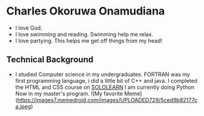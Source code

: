 # Charles Okoruwa Onamudiana
* I love God.
* I love swimming and reading. Swimming help me relax.
* I love partying. This helps me get off things from my head!
## Technical Background
- I studied Computer science in my undergraduates. FORTRAN was my first programming language, i did a little bit of C++ and java. I completed the HTML and CSS course on [SOLOLEARN](sololearn.com) I am currently doing Python Now in my master's program.
![My favorite Meme] (https://images7.memedroid.com/images/UPLOADED729/5ced9b82177ca.jpeg)
